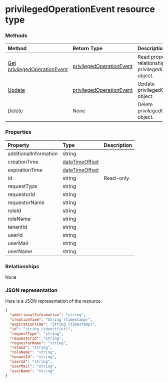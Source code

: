 # privilegedOperationEvent resource type




### Methods

| Method		   | Return Type	|Description|
|:---------------|:--------|:----------|
|[Get privilegedOperationEvent](../api/privilegedoperationevent_get.md) | [privilegedOperationEvent](privilegedoperationevent.md) |Read properties and relationships of privilegedOperationEvent object.|
|[Update](../api/privilegedoperationevent_update.md) | [privilegedOperationEvent](privilegedoperationevent.md)	|Update privilegedOperationEvent object. |
|[Delete](../api/privilegedoperationevent_delete.md) | None |Delete privilegedOperationEvent object. |

### Properties
| Property	   | Type	|Description|
|:---------------|:--------|:----------|
|additionalInformation|string||
|creationTime|[dateTimeOffset](datetimeoffset.md)||
|expirationTime|[dateTimeOffset](datetimeoffset.md)||
|id|string| Read-only.|
|requestType|string||
|requestorId|string||
|requestorName|string||
|roleId|string||
|roleName|string||
|tenantId|string||
|userId|string||
|userMail|string||
|userName|string||

### Relationships
None


### JSON representation

Here is a JSON representation of the resource.

<!-- {
  "blockType": "resource",
  "optionalProperties": [

  ],
  "@odata.type": "microsoft.graph.privilegedOperationEvent"
}-->

```json
{
  "additionalInformation": "string",
  "creationTime": "String (timestamp)",
  "expirationTime": "String (timestamp)",
  "id": "string (identifier)",
  "requestType": "string",
  "requestorId": "string",
  "requestorName": "string",
  "roleId": "string",
  "roleName": "string",
  "tenantId": "string",
  "userId": "string",
  "userMail": "string",
  "userName": "string"
}

```

<!-- uuid: 8fcb5dbc-d5aa-4681-8e31-b001d5168d79
2015-10-25 14:57:30 UTC -->
<!-- {
  "type": "#page.annotation",
  "description": "privilegedOperationEvent resource",
  "keywords": "",
  "section": "documentation",
  "tocPath": ""
}-->